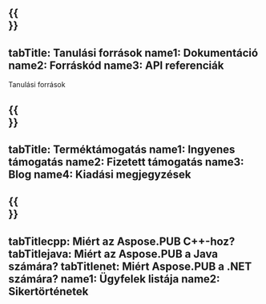 ﻿---
translation: true
deploy: false
---

{{<section learningresources>}}
---
tabTitle: Tanulási források
name1: Dokumentáció
name2: Forráskód
name3: API referenciák
---

Tanulási források

{{<section support>}}
---
tabTitle: Terméktámogatás
name1: Ingyenes támogatás
name2: Fizetett támogatás
name3: Blog
name4: Kiadási megjegyzések
---

{{<section why>}}
---
tabTitlecpp: Miért az Aspose.PUB C++-hoz?
tabTitlejava: Miért az Aspose.PUB a Java számára?
tabTitlenet: Miért Aspose.PUB a .NET számára?
name1: Ügyfelek listája
name2: Sikertörténetek
---